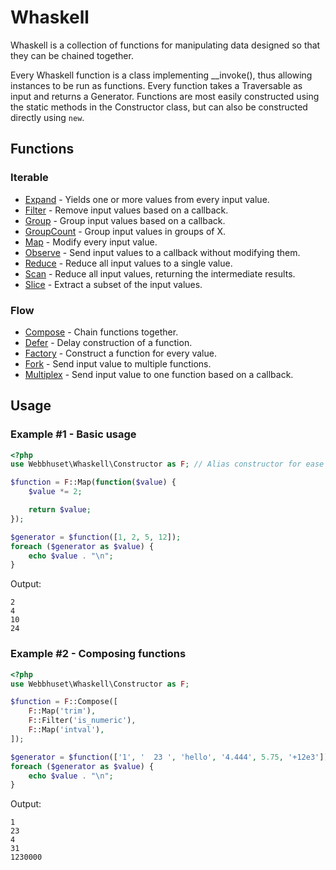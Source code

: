 # Whaskell

Whaskell is a collection of functions for manipulating data designed so that they can be chained together.

Every Whaskell function is a class implementing \_\_invoke(), thus allowing instances to be run as functions. Every function takes a Traversable as input and returns a Generator. Functions are most easily constructed using the static methods in the Constructor class, but can also be constructed directly using `new`.


## Functions

### Iterable

* [Expand](docs/functions/expand.md) - Yields one or more values from every input value.
* [Filter](docs/functions/filter.md) - Remove input values based on a callback.
* [Group](docs/functions/group.md) - Group input values based on a callback.
* [GroupCount](docs/functions/group-count.md) - Group input values in groups of X.
* [Map](docs/functions/map.md) - Modify every input value.
* [Observe](docs/functions/observe.md) - Send input values to a callback without modifying them.
* [Reduce](docs/functions/reduce.md) - Reduce all input values to a single value.
* [Scan](docs/functions/scan.md) - Reduce all input values, returning the intermediate results.
* [Slice](docs/functions/slice.md) - Extract a subset of the input values.

### Flow

* [Compose](docs/functions/compose.md)  - Chain functions together.
* [Defer](docs/functions/defer.md) - Delay construction of a function.
* [Factory](docs/functions/factory.md) - Construct a function for every value.
* [Fork](docs/functions/fork.md) - Send input value to multiple functions.
* [Multiplex](docs/functions/multiplex.md) - Send input value to one function based on a callback.


## Usage

### Example \#1 - Basic usage
```php
<?php
use Webbhuset\Whaskell\Constructor as F; // Alias constructor for ease of use.

$function = F::Map(function($value) {
    $value *= 2;

    return $value;
});

$generator = $function([1, 2, 5, 12]);
foreach ($generator as $value) {
    echo $value . "\n";
}
```
Output:
```
2
4
10
24
```


### Example \#2 - Composing functions
```php
<?php
use Webbhuset\Whaskell\Constructor as F;

$function = F::Compose([
    F::Map('trim'),
    F::Filter('is_numeric'),
    F::Map('intval'),
]);

$generator = $function(['1', '  23 ', 'hello', '4.444', 5.75, '+12e3']);
foreach ($generator as $value) {
    echo $value . "\n";
}
```
Output:
```
1
23
4
31
1230000
```
